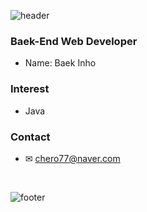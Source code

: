 ![header](https://capsule-render.vercel.app/api?type=waving&color=auto&height=150&section=header&text=hiyo^^&fontSize=90)



### Baek-End Web Developer

- Name: Baek Inho

### Interest

- Java

### Contact
- ✉ chero77@naver.com

<br>

![footer](https://capsule-render.vercel.app/api?type=waving&color=auto&height=150&section=footer)
